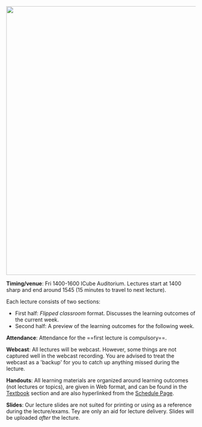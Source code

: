 <img src="{{baseUrl}}/admin/images/Lecture photo.png" style="width: 713px;">

**Timing/venue**: Fri 1400-1600 ICube Auditorium. Lectures start at 1400 sharp and end around 1545 (15 minutes to travel to next lecture).

Each lecture consists of two sections:

* First half: _Flipped classroom_ format. Discusses the learning outcomes of the current week.
* Second half: A preview of the learning outcomes for the following week.

**Attendance**: Attendance for the ==first lecture is compulsory==.

**Webcast**: All lectures will be webcast. However, some things are not captured well in the webcast recording. You are advised to treat the webcast as a 'backup' for you to catch up anything missed during the lecture.

**Handouts**: All learning materials are organized around learning outcomes (not lectures or topics), are given in Web format, and can be found in the [Textbook](../book/index.html) section and are also hyperlinked from the [Schedule Page](../schedule/index.html).  

**Slides**: Our lecture slides are not suited for printing or using as a reference during the lecture/exams. Tey are only an aid for lecture delivery. Slides will be uploaded *after* the lecture.

